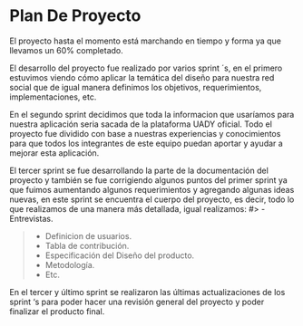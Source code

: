 # Plan De Proyecto
El proyecto hasta el momento está marchando en tiempo y forma ya que llevamos un 60% completado.

El desarrollo del proyecto fue realizado por varios sprint ´s, en el primero estuvimos viendo cómo aplicar la temática del diseño para nuestra red social que de igual manera definimos los objetivos, requerimientos, implementaciones, etc.

En el segundo sprint decidimos que toda la informacion que usaríamos para nuestra aplicación seria sacada de la plataforma UADY oficial. Todo el proyecto fue dividido con base a nuestras experiencias y conocimientos para que todos los integrantes de este equipo puedan aportar y ayudar a mejorar esta aplicación.

El tercer sprint se fue desarrollando la parte de la documentación del proyecto  y también se fue corrigiendo algunos puntos del primer sprint ya que fuimos aumentando algunos requerimientos y agregando algunas ideas nuevas, en este sprint se encuentra el cuerpo del proyecto, es decir, todo lo que realizamos de una manera más detallada, igual realizamos:
#> - Entrevistas.
> - Definicion de usuarios.
> - Tabla de contribución.
> - Especificación del Diseño del producto.
> - Metodología.
> - Etc.

En el tercer y último sprint se realizaron las últimas actualizaciones de los sprint ‘s para poder hacer una revisión general del proyecto y poder finalizar el producto final.
